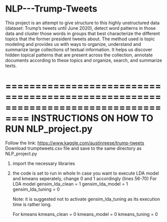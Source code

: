 # NLP---Trump-Tweets
This project is an attempt to give structure to this highly unstructured data (dataset: Trump’s tweets until June 2020),  detect word patterns in those data and cluster those words in groups that best characterize  the different topics that the former president tweets about. The method used is topic modeling and provides us with ways to organize, understand and summarize large collections of textual information. It helps us discover hidden topical patterns that are present across the collection, annotate documents according to these topics and organize, search, and summarize texts.

==================================================================================
INSTRUCTIONS ON HOW TO RUN NLP_project.py
==================================================================================
Follow the link: https://www.kaggle.com/austinreese/trump-tweets
Download trumptweets.csv file and save to the same directory as NLP_project.py

1. import the necessary libraries
2. the code is set to run in whole
   In case you want to execute LDA model and kmeans seperately,
   change 0 and 1 accordingly (lines 56-70)
   For LDA model
   gensim_lda_clean = 1
   gensim_lda_model = 1
   gensim_lda_tuning = 0

   Note: it is suggested not to activate gensim_lda_tuning as its 
   execution time is rather long.

   For kmeans
   kmeans_clean = 0
   kmeans_model = 0
   kmeans_tuning = 0
